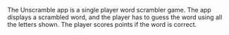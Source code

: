 The Unscramble app is a single player word scrambler game. The app displays a scrambled word, and the player has to guess the word using all the letters shown. The player scores points if the word is correct. 
